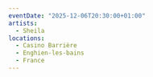 ```yaml
---
eventDate: "2025-12-06T20:30:00+01:00"
artists:
  - Sheila
locations:
  - Casino Barrière
  - Enghien-les-bains
  - France
---
```

